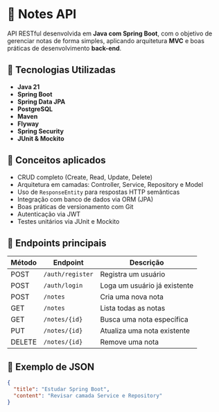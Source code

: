 # 📝 Notes API

API RESTful desenvolvida em **Java com Spring Boot**, com o objetivo de gerenciar notas de forma simples, aplicando arquitetura **MVC** e boas práticas de desenvolvimento **back-end**.

## 🚀 Tecnologias Utilizadas
- **Java 21**
- **Spring Boot**
- **Spring Data JPA**
- **PostgreSQL**
- **Maven**
- **Flyway**
- **Spring Security**
- **JUnit & Mockito**

## 🧠 Conceitos aplicados
- CRUD completo (Create, Read, Update, Delete)
- Arquitetura em camadas: Controller, Service, Repository e Model
- Uso de `ResponseEntity` para respostas HTTP semânticas
- Integração com banco de dados via ORM (JPA)
- Boas práticas de versionamento com Git
- Autenticação via JWT
- Testes unitários via JUnit e Mockito

## 🧩 Endpoints principais
| Método | Endpoint | Descrição |
|--------|-----------|-----------|
| POST | `/auth/register` | Registra um usuário |
| POST | `/auth/login` | Loga um usuário já existente |
| POST | `/notes` | Cria uma nova nota |
| GET | `/notes` | Lista todas as notas |
| GET | `/notes/{id}` | Busca uma nota específica |
| PUT | `/notes/{id}` | Atualiza uma nota existente |
| DELETE | `/notes/{id}` | Remove uma nota |

## 🧰 Exemplo de JSON
```json
{
  "title": "Estudar Spring Boot",
  "content": "Revisar camada Service e Repository"
}
